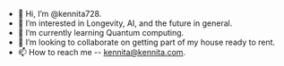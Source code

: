 - 👋 Hi, I’m @kennita728.
- 👀 I’m interested in Longevity, AI, and the future in general.
- 🌱 I’m currently learning Quantum computing.
- 💞️ I’m looking to collaborate on getting part of my house ready to rent.
- 📫 How to reach me -- kennita@kennita.com.

<!---
kennita728/kennita728 is a ✨ special ✨ repository because its `README.md` (this file) appears on your GitHub profile.
You can click the Preview link to take a look at your changes.
--->
